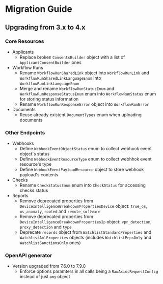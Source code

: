# Migration Guide

## Upgrading from 3.x to 4.x

### Core Resources

- Applicants
  - Replace broken `ConsentsBuilder` object with a list of `ApplicantConsentBuilder` ones
- Workflow Runs
  - Rename `WorkflowRunSharedLink` object into `WorkflowRunLink` and `WorkflowRunSharedLinkLanguageEnum` into `WorkflowRunLinkLanguageEnum`
  - Merge and rename `WorkflowRunStatusEnum` and `WorkflowRunResponseStatusEnum` enum into `WorkflowRunStatus` enum for storing status information
  - Rename `WorkflowRunResponseError` object into `WorkflowRunError`
- Documents
  - Reuse already existent `DocumentTypes` enum when uploading documents

### Other Endpoints

- Webhooks
  - Define `WebhookEventObjectStatus` enum to collect webhook event object's status
  - Define `WebhookEventResourceType` enum to collect webhhok event resource's type
  - Define `WebhookEventPayloadResource` object to store webhook payload's contents
- Checks
  - Rename `CheckStatusEnum` enum into `CheckStatus` for accessing checks status
- Reports
  - Remove deprecated properties from `DeviceIntelligenceBreakdownPropertiesDevice` object: `true_os`, `os_anomaly`, `rooted` and `remote_software`
  - Remove deprecated properties from `DeviceIntelligenceBreakdownPropertiesIp` object: `vpn_detection`, `proxy_detection` and `type`
  - Deprecate `records` object from `WatchlistStandardProperties` and `WatchlistAmlProperties` objects (includes `WatchlistPepsOnly` and `WatchlistSanctionsOnly` ones)

### OpenAPI generator

- Version upgraded from 7.6.0 to 7.9.0
  - Enforce options paramters in all calls being a `RawAxiosRequestConfig` instead of just `any` object
